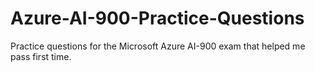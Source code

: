 # Azure-AI-900-Practice-Questions
Practice questions for the Microsoft Azure AI-900 exam that helped me pass first time.
